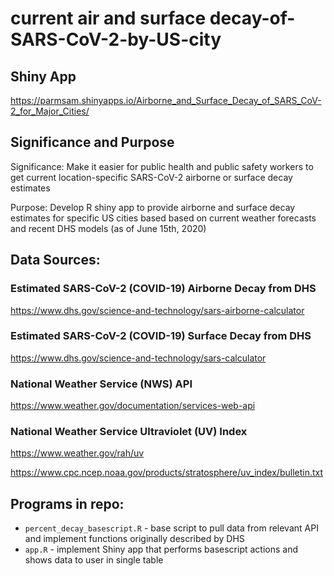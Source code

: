 # current air and surface decay-of-SARS-CoV-2-by-US-city

## Shiny App
https://parmsam.shinyapps.io/Airborne_and_Surface_Decay_of_SARS_CoV-2_for_Major_Cities/

## Significance and Purpose
Significance: Make it easier for public health and public safety workers to get current location-specific SARS-CoV-2 airborne or surface decay estimates

Purpose: Develop R shiny app to provide airborne and surface decay estimates for specific US cities based based on current weather forecasts and recent DHS models (as of June 15th, 2020)

## Data Sources:
### Estimated SARS-CoV-2 (COVID-19) Airborne Decay from DHS
https://www.dhs.gov/science-and-technology/sars-airborne-calculator
### Estimated SARS-CoV-2 (COVID-19) Surface Decay from DHS
https://www.dhs.gov/science-and-technology/sars-calculator
### National Weather Service (NWS) API
https://www.weather.gov/documentation/services-web-api
### National Weather Service Ultraviolet (UV) Index 
https://www.weather.gov/rah/uv

https://www.cpc.ncep.noaa.gov/products/stratosphere/uv_index/bulletin.txt

## Programs in repo:
* `percent_decay_basescript.R` - base script to pull data from relevant API and implement functions originally described by DHS
* `app.R` - implement Shiny app that performs basescript actions and shows data to user in single table
